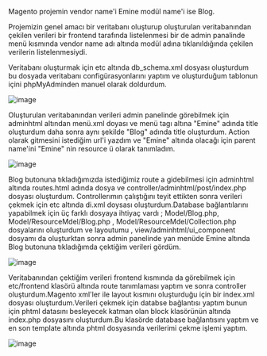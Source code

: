 Magento projemin vendor name'i Emine modül name'i ise Blog.

Projemizin genel amacı bir veritabanı oluşturup oluşturulan veritabanından çekilen verileri bir frontend tarafında listelenmesi bir de admin panalinde menü kısmında vendor name adı altında modül adına tıklanıldığında çekilen verilerin listelenmesiydi.

Veritabanı oluşturmak için etc altında db_schema.xml dosyası oluşturdum bu dosyada veritabanı configürasyonlarını yaptım ve oluşturduğum tablonun içini phpMyAdminden manuel olarak doldurdum.

![image](https://user-images.githubusercontent.com/71029128/194030937-2cd51105-f091-4480-9d88-1fa7e5753dda.png)

Oluşturulan veritabanından verileri admin panelinde görebilmek için adminhtml altından menü.xml doyası ve menü tagı altına "Emine" adında title oluşturdum daha sonra aynı şekilde "Blog" adında title oluşturdum. Action olarak gitmesini istediğim url'i yazdım ve "Emine" altında olacağı için parent name'ini "Emine" nin resource ü olarak tanımladım.

![image](https://user-images.githubusercontent.com/71029128/193889290-07df8e3c-bfe9-4e4d-8108-dd1bfaa4951e.png)


Blog butonuna tıkladığımızda istediğimiz route a gidebilmesi için adminhtml altında routes.html adında dosya ve controller/adminhtml/post/index.php dosyası oluşturdum.
Controllerımın çalıştığını teyit ettikten sonra verileri çekmek için etc altında di.xml doysası oluşturdum.Database bağlantılarını yapabilmek için üç farklı dosyaya ihtiyaç vardı ; Model/Blog.php, Model/ResourceMdel/Blog.php , Model/ResourceMdel/Collection.php dosyalarını oluşturdum ve layoutumu , view/adminhtml/ui_component dosyamı da oluşturktan sonra admin panelinde yan menüde Emine altında Blog butonuna tıkladığımda çektiğim verileri gördüm. 

![image](https://user-images.githubusercontent.com/71029128/193892814-2c48ba07-c4a3-4fb8-84e6-3bf54da0e10e.png)

Veritabanından çektiğim verileri frontend kısmında da görebilmek için etc/frontend klasörü altında route tanımlaması yaptım  ve sonra controller oluşturdum.Magento xml'ler ile layout kısmını oluşturduğu için bir index.xml dosyası oluşturdum.Verileri çekmek için databse bağlantısı yaptım bunun için phtml datasını besleyecek katman olan block klasörünün altında index.php dosyasını oluşturdum.Bu klasörde database bağlantısını yaptım ve en son template altında phtml dosyasında verilerimi çekme işlemi yaptım.

![image](https://user-images.githubusercontent.com/71029128/193897167-70033a30-e370-4fd9-a38b-5d632adfcb52.png)
 
